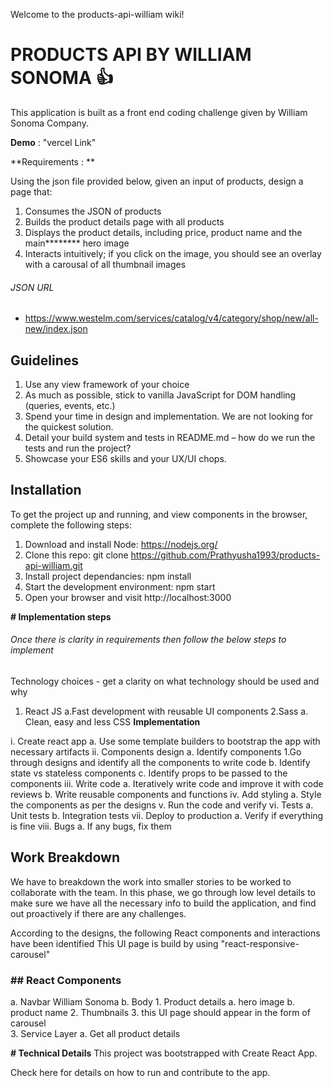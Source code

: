 Welcome to the products-api-william wiki!
# **PRODUCTS API BY WILLIAM SONOMA** 👍 
This application is built as a front end coding challenge given by William Sonoma Company. 

**Demo** : "vercel Link"

**Requirements : **

Using the json file provided below, given an input of products, design a page
that:
   1. Consumes the JSON of products
   2. Builds the product details page with all products
   3. Displays the product details, including price, product name and the main********
hero image
   4. Interacts intuitively; if you click on the image, you should see an overlay
with a carousal of all thumbnail images

###### JSON URL
- https://www.westelm.com/services/catalog/v4/category/shop/new/all-new/index.json

## Guidelines
   1. Use any view framework of your choice
   2. As much as possible, stick to vanilla JavaScript for DOM handling
(queries, events, etc.)
   3. Spend your time in design and implementation. We are not looking for
the quickest solution.
   4. Detail your build system and tests in README.md – how do we run the
tests and run the project?
   5. Showcase your ES6 skills and your UX/UI chops.

##  Installation
To get the project up and running, and view components in the browser, complete the following steps:

1. Download and install Node: https://nodejs.org/
2. Clone this repo: git clone https://github.com/Prathyusha1993/products-api-william.git
3. Install project dependancies: npm install
4. Start the development environment: npm start
5. Open your browser and visit http://localhost:3000

**# Implementation steps**
###### Once there is clarity in requirements then follow the below steps to implement

Technology choices - get a clarity on what technology should be used and why

1. React JS
 a.Fast development with reusable UI components
2.Sass
 a. Clean, easy and less CSS
**Implementation**

i. Create react app
   a. Use some template builders to bootstrap the app with necessary artifacts
ii. Components design 
   a. Identify components
      1.Go through designs and identify all the components to write code
   b. Identify state vs stateless components
   c. Identify props to be passed to the components
iii. Write code
   a. Iteratively write code and improve it with code reviews
   b. Write reusable components and functions
iv. Add styling
   a. Style the components as per the designs
v. Run the code and verify
vi. Tests
   a. Unit tests
   b. Integration tests
vii. Deploy to production
   a. Verify if everything is fine
viii. Bugs
   a. If any bugs, fix them

## Work Breakdown
We have to breakdown the work into smaller stories to be worked to collaborate with the team. In this phase, we go through low level details to make sure we have all the necessary info to build the application, and find out proactively if there are any challenges.

According to the designs, the following React components and interactions have been identified
This UI page is build by using "react-responsive-carousel"

### ## React Components
   a. Navbar
      William Sonoma
   b. Body
      1. Product details
         a. hero image
         b. product name
      2. Thumbnails
      3. this UI page should appear in the form of carousel  
3. Service Layer
   a. Get all product details

**# Technical Details**
This project was bootstrapped with Create React App.

Check here for details on how to run and contribute to the app.
